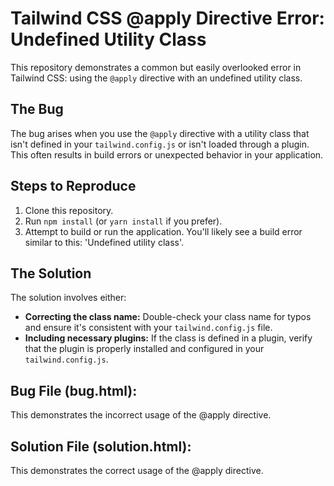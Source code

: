 # Tailwind CSS @apply Directive Error: Undefined Utility Class

This repository demonstrates a common but easily overlooked error in Tailwind CSS: using the `@apply` directive with an undefined utility class.

## The Bug

The bug arises when you use the `@apply` directive with a utility class that isn't defined in your `tailwind.config.js` or isn't loaded through a plugin.  This often results in build errors or unexpected behavior in your application.

## Steps to Reproduce

1. Clone this repository.
2. Run `npm install` (or `yarn install` if you prefer).
3. Attempt to build or run the application.  You'll likely see a build error similar to this: 'Undefined utility class'.

## The Solution

The solution involves either:

* **Correcting the class name:** Double-check your class name for typos and ensure it's consistent with your `tailwind.config.js` file.
* **Including necessary plugins:** If the class is defined in a plugin, verify that the plugin is properly installed and configured in your `tailwind.config.js`.

## Bug File (bug.html):

This demonstrates the incorrect usage of the @apply directive.

## Solution File (solution.html):

This demonstrates the correct usage of the @apply directive.
